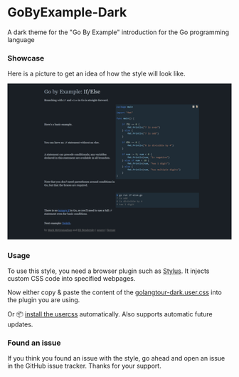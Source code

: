 # GoByExample-Dark
A dark theme for the "Go By Example" introduction for the Go programming language 

### Showcase
Here is a picture to get an idea of how the style will look like.

![Showcase Screenshot](https://raw.githubusercontent.com/d-Rickyy-b/GoByExample-Dark/main/images/screenshot1.png)

### Usage
To use this style, you need a browser plugin such as [Stylus](https://addons.mozilla.org/en-US/firefox/addon/styl-us/). It injects custom CSS code into specified webpages.

Now either copy & paste the content of the [golangtour-dark.user.css](https://raw.githubusercontent.com/d-Rickyy-b/GoByExample-Dark/main/gobyexample-dark.user.css) into the plugin you are using.

Or 📦 [install the usercss](https://raw.githubusercontent.com/d-Rickyy-b/GoByExample-Dark/main/gobyexample-dark.user.css) automatically. Also supports automatic future updates.

### Found an issue
If you think you found an issue with the style, go ahead and open an issue in the GitHub issue tracker.
Thanks for your support.
